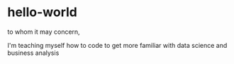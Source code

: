 # hello-world

to whom it may concern,

I'm teaching myself how to code to get more familiar with data science and business analysis
